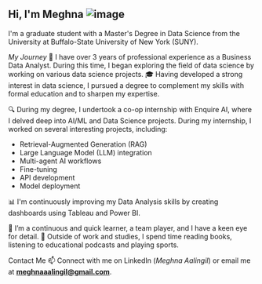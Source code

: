 ## Hi, I'm Meghna ![image](https://github.com/user-attachments/assets/02adb68f-e197-4937-95e4-6e3de8499c0d)


<!--
**MeghnaAaalingil/MeghnaAaalingil** is a ✨ _special_ ✨ repository because its `README.md` (this file) appears on your GitHub profile.

Here are some ideas to get you started:

- 🔭 I’m currently working on ...
- 🌱 I’m currently learning ...
- 👯 I’m looking to collaborate on ...
- 🤔 I’m looking for help with ...
- 💬 Ask me about ...
- 📫 How to reach me: ...
- 😄 Pronouns: ...
- ⚡ Fun fact: ...
-->

I'm a graduate student with a Master's Degree in Data Science from the University at Buffalo-State University of New York (SUNY).

*My Journey*
💼 I have over 3 years of professional experience as a Business Data Analyst. During this time, I began exploring the field of data science by working on various data science projects.
🎓 Having developed a strong interest in data science, I pursued a degree to complement my skills with formal education and to sharpen my expertise.

🔍 During my degree, I undertook a co-op internship with Enquire AI, where I delved deep into AI/ML and Data Science projects. During my internship, I worked on several interesting projects, including:

- Retrieval-Augmented Generation (RAG)
- Large Language Model (LLM) integration
- Multi-agent AI workflows
- Fine-tuning
- API development
- Model deployment

📊 I'm continuously improving my Data Analysis skills by creating dashboards using Tableau and Power BI.

🌟 I’m a continuous and quick learner, a team player, and I have a keen eye for detail.
🔬 Outside of work and studies, I spend time reading books, listening to educational podcasts and playing sports.

Contact Me
📫 Connect with me on LinkedIn (*Meghna Aalingil*) or email me at **meghnaaalingil@gmail.com**.
